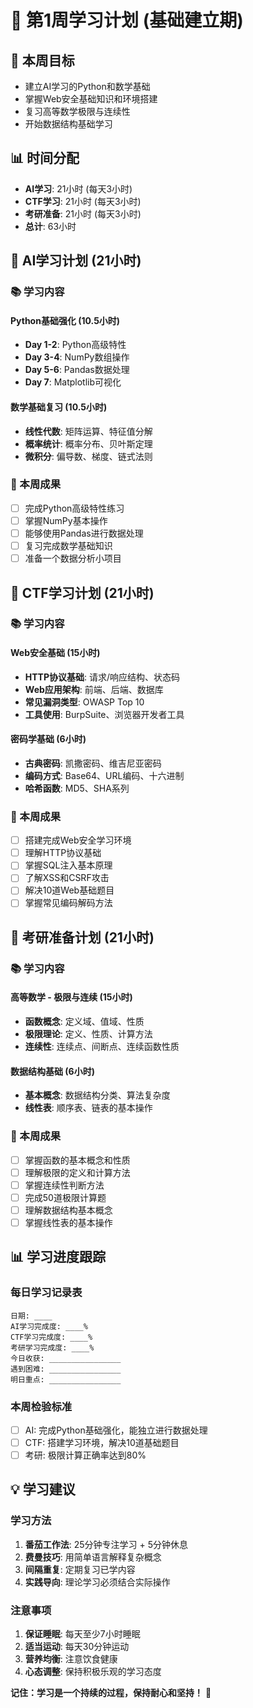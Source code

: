 # 📅 第1周学习计划 (基础建立期)

## 🎯 本周目标
- 建立AI学习的Python和数学基础
- 掌握Web安全基础知识和环境搭建
- 复习高等数学极限与连续性
- 开始数据结构基础学习

## 📊 时间分配
- **AI学习**: 21小时 (每天3小时)
- **CTF学习**: 21小时 (每天3小时)  
- **考研准备**: 21小时 (每天3小时)
- **总计**: 63小时

## 🤖 AI学习计划 (21小时)

### 📚 学习内容
#### Python基础强化 (10.5小时)
- **Day 1-2**: Python高级特性
- **Day 3-4**: NumPy数组操作
- **Day 5-6**: Pandas数据处理
- **Day 7**: Matplotlib可视化

#### 数学基础复习 (10.5小时)
- **线性代数**: 矩阵运算、特征值分解
- **概率统计**: 概率分布、贝叶斯定理
- **微积分**: 偏导数、梯度、链式法则

### 🎯 本周成果
- [ ] 完成Python高级特性练习
- [ ] 掌握NumPy基本操作
- [ ] 能够使用Pandas进行数据处理
- [ ] 复习完成数学基础知识
- [ ] 准备一个数据分析小项目

## 🔐 CTF学习计划 (21小时)

### 📚 学习内容
#### Web安全基础 (15小时)
- **HTTP协议基础**: 请求/响应结构、状态码
- **Web应用架构**: 前端、后端、数据库
- **常见漏洞类型**: OWASP Top 10
- **工具使用**: BurpSuite、浏览器开发者工具

#### 密码学基础 (6小时)
- **古典密码**: 凯撒密码、维吉尼亚密码
- **编码方式**: Base64、URL编码、十六进制
- **哈希函数**: MD5、SHA系列

### 🎯 本周成果
- [ ] 搭建完成Web安全学习环境
- [ ] 理解HTTP协议基础
- [ ] 掌握SQL注入基本原理
- [ ] 了解XSS和CSRF攻击
- [ ] 解决10道Web基础题目
- [ ] 掌握常见编码解码方法

## 📖 考研准备计划 (21小时)

### 📚 学习内容
#### 高等数学 - 极限与连续 (15小时)
- **函数概念**: 定义域、值域、性质
- **极限理论**: 定义、性质、计算方法
- **连续性**: 连续点、间断点、连续函数性质

#### 数据结构基础 (6小时)
- **基本概念**: 数据结构分类、算法复杂度
- **线性表**: 顺序表、链表的基本操作

### 🎯 本周成果
- [ ] 掌握函数的基本概念和性质
- [ ] 理解极限的定义和计算方法
- [ ] 掌握连续性判断方法
- [ ] 完成50道极限计算题
- [ ] 理解数据结构基本概念
- [ ] 掌握线性表的基本操作

## 📊 学习进度跟踪

### 每日学习记录表
```
日期: ____
AI学习完成度: ____%
CTF学习完成度: ____%
考研学习完成度: ____%
今日收获: ________________
遇到困难: ________________
明日重点: ________________
```

### 本周检验标准
- [ ] AI: 完成Python基础强化，能独立进行数据处理
- [ ] CTF: 搭建学习环境，解决10道基础题目
- [ ] 考研: 极限计算正确率达到80%

## 💡 学习建议

### 学习方法
1. **番茄工作法**: 25分钟专注学习 + 5分钟休息
2. **费曼技巧**: 用简单语言解释复杂概念
3. **间隔重复**: 定期复习已学内容
4. **实践导向**: 理论学习必须结合实际操作

### 注意事项
1. **保证睡眠**: 每天至少7小时睡眠
2. **适当运动**: 每天30分钟运动
3. **营养均衡**: 注意饮食健康
4. **心态调整**: 保持积极乐观的学习态度

**记住：学习是一个持续的过程，保持耐心和坚持！** 💪
